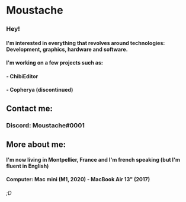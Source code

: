 # Moustache

### Hey!
#### I'm interested in everything that revolves around technologies: Development, graphics, hardware and software.
#### I'm working on a few projects such as:

#### - ChibiEditor
#### - Copherya (discontinued)

## Contact me:

### Discord: Moustache#0001

## More about me:

#### I'm now living in Montpellier, France and I'm french speaking (but I'm fluent in English)
#### Computer: Mac mini (M1, 2020) - MacBook Air 13" (2017)

###### ;D
